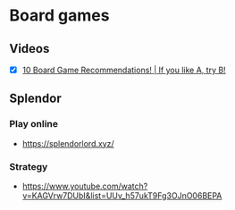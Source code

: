 # Board games

## Videos

- [x] [10 Board Game Recommendations! | If you like A, try B!](https://www.youtube.com/watch?v=VOJesonjuMc)

## Splendor

### Play online

- https://splendorlord.xyz/

### Strategy

- https://www.youtube.com/watch?v=KAGVrw7DUbI&list=UUv_h57ukT9Fg3OJnO06BEPA
